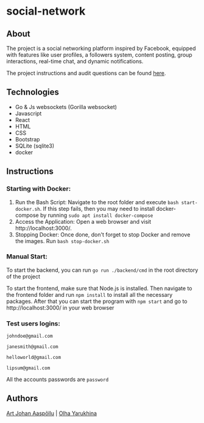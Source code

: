 # social-network

## About
The project is a social networking platform inspired by Facebook, equipped with features like user profiles, a followers system, content posting, group interactions, real-time chat, and dynamic notifications.

The project instructions and audit questions can be found [here](https://github.com/01-edu/public/tree/master/subjects/social-network).

## Technologies

- Go & Js websockets (Gorilla websocket)
- Javascript
- React
- HTML
- CSS
- Bootstrap
- SQLite (sqlite3)
- docker


## Instructions

### Starting with Docker:

1. Run the Bash Script: Navigate to the root folder and execute `bash start-docker.sh`. If this step fails, then you may need to install docker-compose by running `sudo apt install docker-compose`
2. Access the Application: Open a web browser and visit http://localhost:3000/.
3. Stopping Docker: Once done, don't forget to stop Docker and remove the images. Run `bash stop-docker.sh`

### Manual Start:

To start the backend, you can run `go run ./backend/cmd` in the root directory of the project

To start the frontend, make sure that Node.js is installed. Then navigate to the frontend folder and run `npm install` to install all the necessary packages. After that you can start the program with `npm start` and go to http://localhost:3000/ in your web browser

### Test users logins: 

`johndoe@gmail.com`

`janesmith@gmail.com`

`helloworld@gmail.com`

`lipsum@gmail.com`

All the accounts passwords are `password`

## Authors
[Art Johan Aaspõllu](https://01.kood.tech/git/aaaspoll) | [Olha Yarukhina](https://01.kood.tech/git/oyarukhi)
